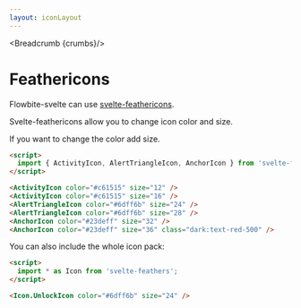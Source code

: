 ```yaml
---
layout: iconLayout
---
```


<script>
  import Htwo from '../utils/Htwo.svelte'
  import ExampleDiv from '../utils/ExampleDiv.svelte'
  import { Breadcrumb } from '$lib/index'
  import { ActivityIcon, AlertTriangleIcon, AnchorIcon } from 'svelte-feathers'

  let crumbs = [
    {
      label:'Home',
      href:'/'
    },
    {
      label:'Icons',
      href:'/icons/'
    },
    {
      label:'Feather icons',
      href:'/icons/feathericons'
    },
  ]
</script>

<Breadcrumb {crumbs}/>

<h1 class="text-3xl w-full dark:text-white py-8">Feathericons</h1>

<p>Flowbite-svelte can use <a href="https://github.com/shinokada/svelte-feathericons/tree/main/src/lib" target="_blank">svelte-feathericons</a>.</p>

<p class=" dark:text-white py-4">Svelte-feathericons allow you to change icon color and size.</p>

<Htwo label="Examples" />

<p class=" dark:text-white">If you want to change the color add size.</p>

<ExampleDiv class="flex justify-center">
<ActivityIcon color="#c61515" size="12" />
<ActivityIcon color="#c61515" size="16" />
<AlertTriangleIcon color="#6dff6b" size="24" />
<AlertTriangleIcon color="#6dff6b" size="28" />
<AnchorIcon color="#23deff" size="32" />
<AnchorIcon color="#23deff" size="36" class="dark:text-red-500"/>
</ExampleDiv>

```html
<script>
  import { ActivityIcon, AlertTriangleIcon, AnchorIcon } from 'svelte-feathers'
</script>

<ActivityIcon color="#c61515" size="12" />
<ActivityIcon color="#c61515" size="16" />
<AlertTriangleIcon color="#6dff6b" size="24" />
<AlertTriangleIcon color="#6dff6b" size="28" />
<AnchorIcon color="#23deff" size="32" />
<AnchorIcon color="#23deff" size="36" class="dark:text-red-500" />
```

<p>You can also include the whole icon pack:</p>

```html
<script>
  import * as Icon from 'svelte-feathers';
</script>

<Icon.UnlockIcon color="#6dff6b" size="24" />
```